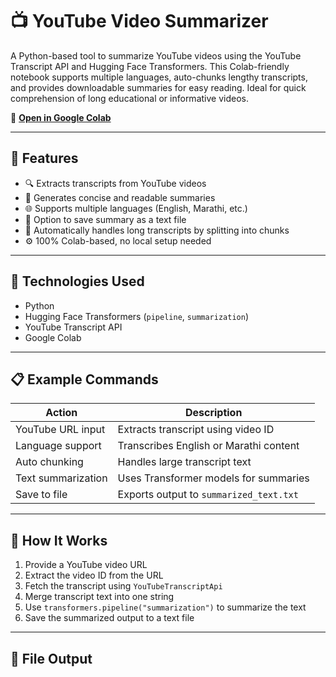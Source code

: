 # 📺 YouTube Video Summarizer
A Python-based tool to summarize YouTube videos using the YouTube Transcript API and Hugging Face Transformers. This Colab-friendly notebook supports multiple languages, auto-chunks lengthy transcripts, and provides downloadable summaries for easy reading. Ideal for quick comprehension of long educational or informative videos.


🔗 **[Open in Google Colab](https://colab.research.google.com/drive/1INuMkIRm5JCt_bQ9R5Oul0RVx80wvG-l)**

---

## 🚀 Features

- 🔍 Extracts transcripts from YouTube videos
- 🧠 Generates concise and readable summaries
- 🌐 Supports multiple languages (English, Marathi, etc.)
- 💾 Option to save summary as a text file
- 📏 Automatically handles long transcripts by splitting into chunks
- ⚙️ 100% Colab-based, no local setup needed

---

## 🧪 Technologies Used

- Python
- Hugging Face Transformers (`pipeline`, `summarization`)
- YouTube Transcript API
- Google Colab

---

## 📋 Example Commands

| Action               | Description                              |
|----------------------|------------------------------------------|
| YouTube URL input    | Extracts transcript using video ID       |
| Language support     | Transcribes English or Marathi content   |
| Auto chunking        | Handles large transcript text            |
| Text summarization   | Uses Transformer models for summaries    |
| Save to file         | Exports output to `summarized_text.txt`  |

---

## 🔧 How It Works

1. Provide a YouTube video URL  
2. Extract the video ID from the URL  
3. Fetch the transcript using `YouTubeTranscriptApi`  
4. Merge transcript text into one string  
5. Use `transformers.pipeline("summarization")` to summarize the text  
6. Save the summarized output to a text file  

---

## 📂 File Output

